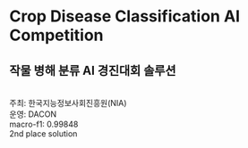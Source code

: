 # Crop Disease Classification AI Competition

## 작물 병해 분류 AI 경진대회 솔루션
\
주최: 한국지능정보사회진흥원(NIA)\
운영: DACON\
macro-f1: 0.99848\
2nd place solution
